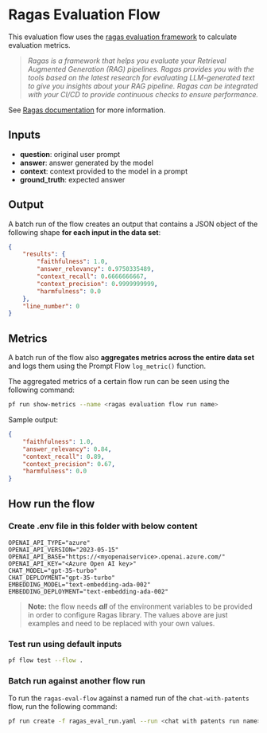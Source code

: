 # Ragas Evaluation Flow

This evaluation flow uses the [ragas evaluation framework](https://github.com/explodinggradients/ragas) to calculate evaluation metrics.

> *Ragas is a framework that helps you evaluate your Retrieval Augmented Generation (RAG) pipelines. Ragas provides you with the tools based on the latest research for evaluating LLM-generated text to give you insights about your RAG pipeline. Ragas can be integrated with your CI/CD to provide continuous checks to ensure performance.*

See [Ragas documentation](https://docs.ragas.io/en/latest/) for more information.

## Inputs

- **question**: original user prompt
- **answer**: answer generated by the model
- **context**: context provided to the model in a prompt
- **ground_truth**: expected answer

## Output

A batch run of the flow creates an output that contains a JSON object of the following shape **for each input in the
data set**:

```json
{
    "results": {
        "faithfulness": 1.0,
        "answer_relevancy": 0.9750335489,
        "context_recall": 0.6666666667,
        "context_precision": 0.9999999999,
        "harmfulness": 0.0
    },
    "line_number": 0
}
```

## Metrics

A batch run of the flow also **aggregates metrics across the entire data set** and logs them using the Prompt Flow
`log_metric()` function.

The aggregated metrics of a certain flow run can be seen using the following command:

```bash
pf run show-metrics --name <ragas evaluation flow run name>
```

Sample output:

```json
{
    "faithfulness": 1.0,
    "answer_relevancy": 0.84,
    "context_recall": 0.89,
    "context_precision": 0.67,
    "harmfulness": 0.0
}
```

## How run the flow

### Create .env file in this folder with below content

```
OPENAI_API_TYPE="azure"
OPENAI_API_VERSION="2023-05-15"
OPENAI_API_BASE="https://<myopenaiservice>.openai.azure.com/"
OPENAI_API_KEY="<Azure Open AI key>"
CHAT_MODEL="gpt-35-turbo"
CHAT_DEPLOYMENT="gpt-35-turbo"
EMBEDDING_MODEL="text-embedding-ada-002"
EMBEDDING_DEPLOYMENT="text-embedding-ada-002"
```

> **Note:** the flow needs ***all*** of the environment variables to be provided in order to configure Ragas library.
> The values above are just examples and need to be replaced with your own values.

### Test run using default inputs

```bash
pf flow test --flow .
```

### Batch run against another flow run

To run the `ragas-eval-flow` against a named run of the `chat-with-patents` flow, run the following command:

```bash
pf run create -f ragas_eval_run.yaml --run <chat with patents run name>
```

